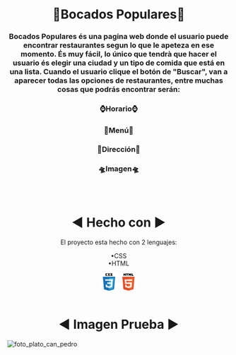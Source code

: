 # <h1 align="center">🍔Bocados Populares🍟</h1>
<h3 align="center">Bocados Populares és una pagina web donde el usuario puede encontrar restaurantes segun lo que le apeteza en ese momento. És muy fácil, lo único que tendrà que hacer el usuario és elegir una ciudad y un tipo de comida que está en una lista. Cuando el usuario clique el botón de "Buscar", van a aparecer todas las opciones de restaurantes, entre muchas cosas que podrás encontrar serán:</h3>
<h3 align="center">⌚Horario⌚</h3>
<h3 align="center">📜Menú📜</h3>
<h3 align="center">🧭Dirección🧭</h3>
<h3 align="center">🛸Imagen🛸</h3>
<br>
<br>
<h1 align="center">◄ Hecho con ►</h1>
<p align="center">El proyecto esta hecho con 2 lenguajes:</p>
<div align="center">•CSS</div>
<div align="center">•HTML</div>
<p align="center"><img src="https://raw.githubusercontent.com/devicons/devicon/master/icons/css3/css3-original-wordmark.svg" alt="css3" width="40" height="40"/> </a>
<img src="https://raw.githubusercontent.com/devicons/devicon/master/icons/html5/html5-original-wordmark.svg" alt="html5" width="40" height="40"/> </a>
<br>
<br>
<h1 align="center">◄ Imagen Prueba ►</h1>
<img src="https://raw.githubusercontent.com/JoanRamirezFuster/BOCADOSPOPULARES/master/img/img_presentacion_web.png" alt="foto_plato_can_pedro" />
<img src="https://github.com/JoanRamirezFuster/Bocados-Populares/blob/master/img/video_presentacion_web.gif?raw=true" alt="">
